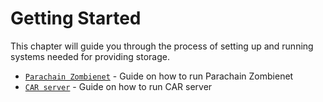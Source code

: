 # Getting Started

This chapter will guide you through the process of setting up and running systems needed for providing storage.

- [`Parachain Zombienet`](parachain-zombienet.md) - Guide on how to run Parachain Zombienet
- [`CAR server`](car-server.md) - Guide on how to run CAR server
